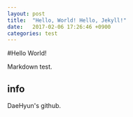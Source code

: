 ```yaml
---
layout: post
title:  "Hello, World! Hello, Jekyll!"
date:   2017-02-06 17:26:46 +0900
categories: test
---
```


#Hello World!

Markdown test.

## info

DaeHyun's github.
